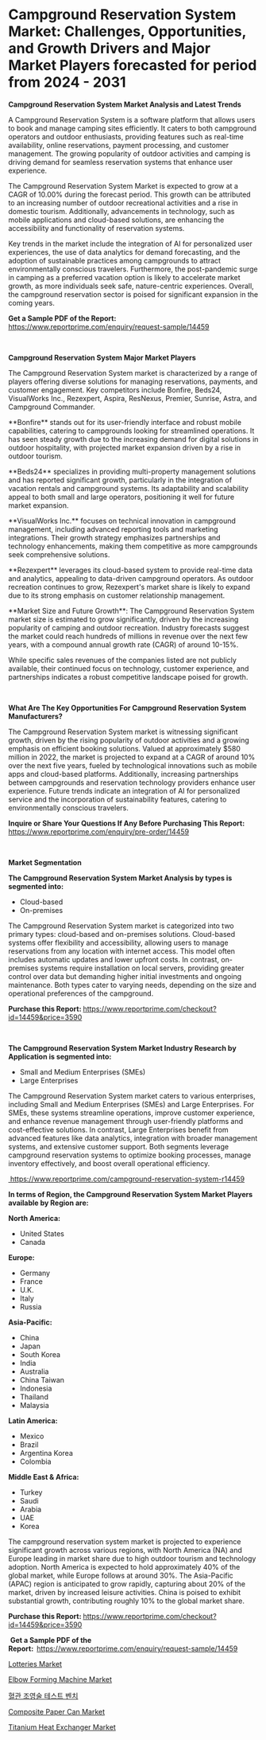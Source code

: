 <p><h1>Campground Reservation System Market: Challenges, Opportunities, and Growth Drivers and Major Market Players forecasted for period from 2024 - 2031</h1></p><p><strong>Campground Reservation System Market Analysis and Latest Trends</strong></p>
<p><p>A Campground Reservation System is a software platform that allows users to book and manage camping sites efficiently. It caters to both campground operators and outdoor enthusiasts, providing features such as real-time availability, online reservations, payment processing, and customer management. The growing popularity of outdoor activities and camping is driving demand for seamless reservation systems that enhance user experience.</p><p>The Campground Reservation System Market is expected to grow at a CAGR of 10.00% during the forecast period. This growth can be attributed to an increasing number of outdoor recreational activities and a rise in domestic tourism. Additionally, advancements in technology, such as mobile applications and cloud-based solutions, are enhancing the accessibility and functionality of reservation systems. </p><p>Key trends in the market include the integration of AI for personalized user experiences, the use of data analytics for demand forecasting, and the adoption of sustainable practices among campgrounds to attract environmentally conscious travelers. Furthermore, the post-pandemic surge in camping as a preferred vacation option is likely to accelerate market growth, as more individuals seek safe, nature-centric experiences. Overall, the campground reservation sector is poised for significant expansion in the coming years.</p></p>
<p><strong>Get a Sample PDF of the Report:&nbsp;</strong> <a href="https://www.reportprime.com/enquiry/request-sample/14459">https://www.reportprime.com/enquiry/request-sample/14459</a></p>
<p>&nbsp;</p>
<p><strong>Campground Reservation System Major Market Players</strong></p>
<p><p>The Campground Reservation System market is characterized by a range of players offering diverse solutions for managing reservations, payments, and customer engagement. Key competitors include Bonfire, Beds24, VisualWorks Inc., Rezexpert, Aspira, ResNexus, Premier, Sunrise, Astra, and Campground Commander.</p><p>**Bonfire** stands out for its user-friendly interface and robust mobile capabilities, catering to campgrounds looking for streamlined operations. It has seen steady growth due to the increasing demand for digital solutions in outdoor hospitality, with projected market expansion driven by a rise in outdoor tourism.</p><p>**Beds24** specializes in providing multi-property management solutions and has reported significant growth, particularly in the integration of vacation rentals and campground systems. Its adaptability and scalability appeal to both small and large operators, positioning it well for future market expansion.</p><p>**VisualWorks Inc.** focuses on technical innovation in campground management, including advanced reporting tools and marketing integrations. Their growth strategy emphasizes partnerships and technology enhancements, making them competitive as more campgrounds seek comprehensive solutions.</p><p>**Rezexpert** leverages its cloud-based system to provide real-time data and analytics, appealing to data-driven campground operators. As outdoor recreation continues to grow, Rezexpert's market share is likely to expand due to its strong emphasis on customer relationship management.</p><p>**Market Size and Future Growth**: The Campground Reservation System market size is estimated to grow significantly, driven by the increasing popularity of camping and outdoor recreation. Industry forecasts suggest the market could reach hundreds of millions in revenue over the next few years, with a compound annual growth rate (CAGR) of around 10-15%.</p><p>While specific sales revenues of the companies listed are not publicly available, their continued focus on technology, customer experience, and partnerships indicates a robust competitive landscape poised for growth.</p></p>
<p>&nbsp;</p>
<p><strong>What Are The Key Opportunities For Campground Reservation System Manufacturers?</strong></p>
<p><p>The Campground Reservation System market is witnessing significant growth, driven by the rising popularity of outdoor activities and a growing emphasis on efficient booking solutions. Valued at approximately $580 million in 2022, the market is projected to expand at a CAGR of around 10% over the next five years, fueled by technological innovations such as mobile apps and cloud-based platforms. Additionally, increasing partnerships between campgrounds and reservation technology providers enhance user experience. Future trends indicate an integration of AI for personalized service and the incorporation of sustainability features, catering to environmentally conscious travelers.</p></p>
<p><strong>Inquire or Share Your Questions If Any Before Purchasing This Report:</strong> <a href="https://www.reportprime.com/enquiry/pre-order/14459">https://www.reportprime.com/enquiry/pre-order/14459</a></p>
<p>&nbsp;</p>
<p><strong>Market Segmentation</strong></p>
<p><strong>The Campground Reservation System Market Analysis by types is segmented into:</strong></p>
<p><ul><li>Cloud-based</li><li>On-premises</li></ul></p>
<p><p>The Campground Reservation System market is categorized into two primary types: cloud-based and on-premises solutions. Cloud-based systems offer flexibility and accessibility, allowing users to manage reservations from any location with internet access. This model often includes automatic updates and lower upfront costs. In contrast, on-premises systems require installation on local servers, providing greater control over data but demanding higher initial investments and ongoing maintenance. Both types cater to varying needs, depending on the size and operational preferences of the campground.</p></p>
<p><strong>Purchase this Report:&nbsp;</strong><a href="https://www.reportprime.com/checkout?id=14459&price=3590">https://www.reportprime.com/checkout?id=14459&price=3590</a></p>
<p>&nbsp;</p>
<p><strong>The Campground Reservation System Market Industry Research by Application is segmented into:</strong></p>
<p><ul><li>Small and Medium Enterprises (SMEs)</li><li>Large Enterprises</li></ul></p>
<p><p>The Campground Reservation System market caters to various enterprises, including Small and Medium Enterprises (SMEs) and Large Enterprises. For SMEs, these systems streamline operations, improve customer experience, and enhance revenue management through user-friendly platforms and cost-effective solutions. In contrast, Large Enterprises benefit from advanced features like data analytics, integration with broader management systems, and extensive customer support. Both segments leverage campground reservation systems to optimize booking processes, manage inventory effectively, and boost overall operational efficiency.</p></p>
<p><a href="https://www.reportprime.com/campground-reservation-system-r14459">&nbsp;https://www.reportprime.com/campground-reservation-system-r14459</a></p>
<p><strong>In terms of Region, the Campground Reservation System Market Players available by Region are:</strong></p>
<p>
    <p> <strong> North America: </strong>
        <ul>
            <li>United States</li>
            <li>Canada</li>
        </ul>
        </p> 
    <p> <strong> Europe: </strong>
        <ul>
            <li>Germany</li>
            <li>France</li>
            <li>U.K.</li>
            <li>Italy</li>
            <li>Russia</li>
        </ul>
        </p> 
    <p> <strong> Asia-Pacific: </strong>
        <ul>
            <li>China</li>
            <li>Japan</li>
            <li>South Korea</li>
            <li>India</li>
            <li>Australia</li>
            <li>China Taiwan</li>
            <li>Indonesia</li>
            <li>Thailand</li>
            <li>Malaysia</li>
        </ul>
        </p> 
    <p> <strong> Latin America: </strong>
        <ul>
            <li>Mexico</li>
            <li>Brazil</li>
            <li>Argentina Korea</li>
            <li>Colombia</li>
        </ul>
        </p> 
    <p> <strong> Middle East & Africa: </strong>
        <ul>
            <li>Turkey</li>
            <li>Saudi</li>
            <li>Arabia</li>
            <li>UAE</li>
            <li>Korea</li>
        </ul>
    </p>
    </p>
<p><p>The campground reservation system market is projected to experience significant growth across various regions, with North America (NA) and Europe leading in market share due to high outdoor tourism and technology adoption. North America is expected to hold approximately 40% of the global market, while Europe follows at around 30%. The Asia-Pacific (APAC) region is anticipated to grow rapidly, capturing about 20% of the market, driven by increased leisure activities. China is poised to exhibit substantial growth, contributing roughly 10% to the global market share.</p></p>
<p><strong>Purchase this Report: </strong><a href="https://www.reportprime.com/checkout?id=14459&price=3590">https://www.reportprime.com/checkout?id=14459&price=3590</a></p>
<p>&nbsp;<strong>Get a Sample PDF of the Report:&nbsp;&nbsp;</strong><a href="https://www.reportprime.com/enquiry/request-sample/14459">https://www.reportprime.com/enquiry/request-sample/14459</a></p>
<p><strong></strong></p>
<p><p><a href="https://issuu.com/reportprime-2/docs/lotteries-market-size-2030.pptx_93f7f1ac2fbcf1">Lotteries Market</a></p><p><a href="https://www.linkedin.com/pulse/unlocking-growth-potential-market-strategic-analysis-gsctc?trackingId=Scef03KFQOa%2Bv%2BcmRVSx8A%3D%3D">Elbow Forming Machine Market</a></p><p><a href="https://medium.com/@wallacecumfgmings567556/%EC%84%B8%EA%B3%84-angiography-test-bench-market-%EC%9D%80-2024%EC%97%90%EC%84%9C-2031%EB%A1%9C-%EC%97%B0%ED%8F%89%EA%B7%A0-%EC%A6%9D%EA%B0%80%EC%9C%A8%EC%9D%84-%EB%B3%B4%EC%9D%BC-%EA%B2%83%EC%9C%BC%EB%A1%9C-%EC%98%88%EC%83%81%EB%90%A9%EB%8B%88%EB%8B%A4-e9c6824ece63">혈관 조영술 테스트 벤치</a></p><p><a href="https://medium.com/@brayannolanii/the-composite-paper-can-market-decisions-are-mostly-driven-by-resource-optimization-and-ebf88674dfda">Composite Paper Can Market</a></p><p><a href="https://www.linkedin.com/pulse/titanium-heat-exchanger-market-research-report-exploring-size-revenue-bhtxc?trackingId=DnI7H%2BmuTsOJAWPQ7dURiQ%3D%3D">Titanium Heat Exchanger Market</a></p></p>